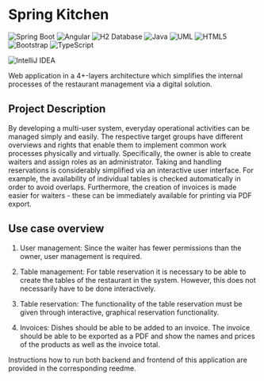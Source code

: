 # Spring Kitchen
![Spring Boot](https://img.shields.io/badge/Spring%20Boot-2.2.6-brightgreen?logo=spring&logoColor=white)
![Angular](https://img.shields.io/badge/Angular-9.1.1-2E2E2E?logo=angular&logoColor=white)
![H2 Database](https://img.shields.io/badge/H2_Database-09476B?logo=h2database&logoColor=white)
![Java](https://img.shields.io/badge/Java-11-red?logo=openjdk&logoColor=white)
![UML](https://img.shields.io/badge/UML-FABD14?logo=uml&logoColor=white)
![HTML5](https://img.shields.io/badge/HTML-5-orange?logo=html5&logoColor=white)
![Bootstrap](https://img.shields.io/badge/Bootstrap-4.4.1-7952B3?logo=bootstrap&logoColor=white)
![TypeScript](https://img.shields.io/badge/TypeScript-3.8.3-09476B?logo=typescript&logoColor=white)

![IntelliJ IDEA](https://img.shields.io/badge/IntelliJ_IDEA-2E2E2E?logo=intellijidea&logoColor=white)

Web application in a 4+-layers architecture which simplifies the internal processes of the restaurant management via a digital solution.

## Project Description
By developing a multi-user system, everyday operational activities can be managed simply and easily. The respective target groups have different overviews and rights that enable them to implement common work processes physically and virtually. Specifically, the owner is able to create waiters and assign roles as an administrator. Taking and handling reservations is considerably simplified via an interactive user interface. For example, the availability of individual tables is checked automatically in order to avoid overlaps. Furthermore, the creation of invoices is made easier for waiters - these can be immediately available for printing via PDF export.

## Use case overview
1. User management: Since the waiter has fewer permissions than the owner, user management is required.

2. Table management: For table reservation it is necessary to be able to create the tables of the restaurant in the system. 
However, this does not necessarily have to be done interactively.

3. Table reservation: The functionality of the table reservation must be given through interactive, graphical reservation functionality.

4. Invoices: Dishes should be able to be added to an invoice. The invoice should be able to be exported as a PDF and show the names and prices of the products as well as the invoice total.

Instructions how to run both backend and frontend of this application are provided in the corresponding reedme.
